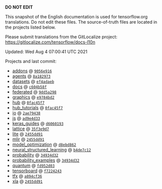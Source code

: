 __DO NOT EDIT__

This snapshot of the English documentation is used for tensorflow.org
translations. Do not edit these files. The source-of-truth files are located in
the projects listed below.

Please submit translations from the GitLocalize project: https://gitlocalize.com/tensorflow/docs-l10n

Updated: Wed Aug  4 07:00:41 UTC 2021

Projects and last commit:

- [addons](https://github.com/tensorflow/addons/tree/master/docs) @ <a href='https://github.com/tensorflow/addons/commit/9056e9167018bbf04e2949a7dc0dfcda0377dd08'><code>9056e916</code></a>
- [agents](https://github.com/tensorflow/agents/tree/master/docs) @ <a href='https://github.com/tensorflow/agents/commit/8a1829737cbe764113d84b73e930a9df95ef76f8'><code>8a182973</code></a>
- [datasets](https://github.com/tensorflow/datasets/tree/master/docs) @ <a href='https://github.com/tensorflow/datasets/commit/ef4adaeb161b9e1ac19a355128b0ece60d14a678'><code>ef4adaeb</code></a>
- [docs](https://github.com/tensorflow/docs/tree/master/site/en) @ <a href='https://github.com/tensorflow/docs/commit/c604b58f8699349d84fef6588daf96ee58c7ac5c'><code>c604b58f</code></a>
- [federated](https://github.com/tensorflow/federated/tree/master/docs) @ <a href='https://github.com/tensorflow/federated/commit/9dd5a29804ca073edd38caa7fcb142118b2074c1'><code>9dd5a298</code></a>
- [graphics](https://github.com/tensorflow/graphics/tree/master/tensorflow_graphics/g3doc) @ <a href='https://github.com/tensorflow/graphics/commit/e9784bd23b9704d8c3a98057e8836d803bfe1979'><code>e9784bd2</code></a>
- [hub](https://github.com/tensorflow/hub/tree/master/docs) @ <a href='https://github.com/tensorflow/hub/commit/0fac45f72f71970724611df3391d85df89f08080'><code>0fac45f7</code></a>
- [hub_tutorials](https://github.com/tensorflow/hub/tree/master/examples/colab) @ <a href='https://github.com/tensorflow/hub/commit/0fac45f72f71970724611df3391d85df89f08080'><code>0fac45f7</code></a>
- [io](https://github.com/tensorflow/io/tree/master/docs) @ <a href='https://github.com/tensorflow/io/commit/2ae79438a6b510ef41a16595d13f59a6390b2b24'><code>2ae79438</code></a>
- [js](https://github.com/tensorflow/tfjs-website/tree/master/docs) @ <a href='https://github.com/tensorflow/tfjs-website/commit/ad9e4d33fbd89e8f62576e5b74c5e817734b0c9e'><code>ad9e4d33</code></a>
- [keras_guides](https://github.com/tensorflow/docs/tree/snapshot-keras/site/en/guide/keras) @ <a href='https://github.com/tensorflow/docs/commit/d60601932946d1f9356aaf071fe553dd365e8f1c'><code>d6060193</code></a>
- [lattice](https://github.com/tensorflow/lattice/tree/master/docs) @ <a href='https://github.com/tensorflow/lattice/commit/35f3e9d7da7f90a700d7a903e1818e82965f245c'><code>35f3e9d7</code></a>
- [lite](https://github.com/tensorflow/tensorflow/tree/master/tensorflow/lite/g3doc) @ <a href='https://github.com/tensorflow/tensorflow/commit/2455dd911ec6c3c5e0cdde777623a9973bbd06a8'><code>2455dd91</code></a>
- [mlir](https://github.com/tensorflow/tensorflow/tree/master/tensorflow/compiler/mlir/g3doc) @ <a href='https://github.com/tensorflow/tensorflow/commit/2455dd911ec6c3c5e0cdde777623a9973bbd06a8'><code>2455dd91</code></a>
- [model_optimization](https://github.com/tensorflow/model-optimization/tree/master/tensorflow_model_optimization/g3doc) @ <a href='https://github.com/tensorflow/model-optimization/commit/d8ebd862ddee8e6619f3768359af7ee8330186f5'><code>d8ebd862</code></a>
- [neural_structured_learning](https://github.com/tensorflow/neural-structured-learning/tree/master/g3doc) @ <a href='https://github.com/tensorflow/neural-structured-learning/commit/b4de7c1225d3847732ac0683b9aa80a90461142c'><code>b4de7c12</code></a>
- [probability](https://github.com/tensorflow/probability/tree/main/tensorflow_probability/g3doc) @ <a href='https://github.com/tensorflow/probability/commit/34934d3227928c6a6a6c714b4c707c0d445380d7'><code>34934d32</code></a>
- [probability_examples](https://github.com/tensorflow/probability/tree/main/tensorflow_probability/examples/jupyter_notebooks) @ <a href='https://github.com/tensorflow/probability/commit/34934d3227928c6a6a6c714b4c707c0d445380d7'><code>34934d32</code></a>
- [quantum](https://github.com/tensorflow/quantum/tree/master/docs) @ <a href='https://github.com/tensorflow/quantum/commit/fd952d0362c5445eef0da4437fb3e5ebb16b7948'><code>fd952d03</code></a>
- [tensorboard](https://github.com/tensorflow/tensorboard/tree/master/docs) @ <a href='https://github.com/tensorflow/tensorboard/commit/f7224243469fb28fa724b2a99d4045d5bbe96947'><code>f7224243</code></a>
- [tfx](https://github.com/tensorflow/tfx/tree/master/docs) @ <a href='https://github.com/tensorflow/tfx/commit/a894cf3659556aa5ddd3325ca7400738050ed4b9'><code>a894cf36</code></a>
- [xla](https://github.com/tensorflow/tensorflow/tree/master/tensorflow/compiler/xla/g3doc) @ <a href='https://github.com/tensorflow/tensorflow/commit/2455dd911ec6c3c5e0cdde777623a9973bbd06a8'><code>2455dd91</code></a>

